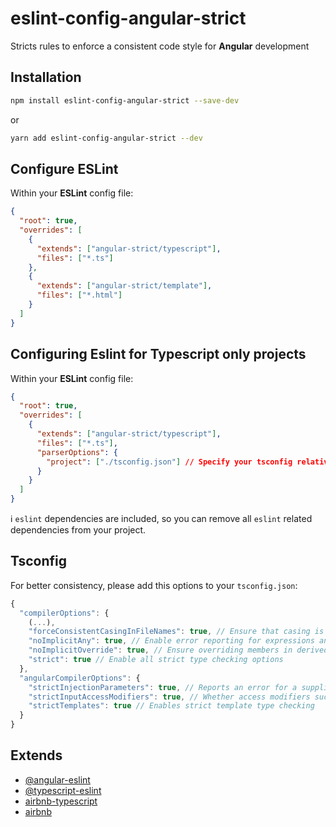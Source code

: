 # eslint-config-angular-strict

Stricts rules to enforce a consistent code style for **Angular** development

## Installation

```sh
npm install eslint-config-angular-strict --save-dev
```

or

```sh
yarn add eslint-config-angular-strict --dev
```

## Configure ESLint

Within your **ESLint** config file:

```json
{
  "root": true,
  "overrides": [
    {
      "extends": ["angular-strict/typescript"],
      "files": ["*.ts"]
    },
    {
      "extends": ["angular-strict/template"],
      "files": ["*.html"]
    }
  ]
}
```

## Configuring Eslint for Typescript only projects

Within your **ESLint** config file:

```json
{
  "root": true,
  "overrides": [
    {
      "extends": ["angular-strict/typescript"],
      "files": ["*.ts"],
      "parserOptions": {
        "project": ["./tsconfig.json"] // Specify your tsconfig relative path
      }
    }
  ]
}
```

ℹ️ `eslint` dependencies are included, so you can remove all `eslint` related dependencies from your project.

## Tsconfig

For better consistency, please add this options to your `tsconfig.json`:

```javascript
{
  "compilerOptions": {
    (...),
    "forceConsistentCasingInFileNames": true, // Ensure that casing is correct in imports
    "noImplicitAny": true, // Enable error reporting for expressions and declarations with an implied any type
    "noImplicitOverride": true, // Ensure overriding members in derived classes are marked with an override modifier
    "strict": true // Enable all strict type checking options
  },
  "angularCompilerOptions": {
    "strictInjectionParameters": true, // Reports an error for a supplied parameter whose injection type cannot be determined
    "strictInputAccessModifiers": true, // Whether access modifiers such as private/protected/readonly are honored when assigning a binding expression to an @Input()
    "strictTemplates": true // Enables strict template type checking
  }
}
```

## Extends

- [@angular-eslint](https://github.com/angular-eslint/angular-eslint)
- [@typescript-eslint](https://github.com/typescript-eslint/typescript-eslint)
- [airbnb-typescript](https://github.com/iamturns/eslint-config-airbnb-typescript)
- [airbnb](https://github.com/airbnb/javascript)
